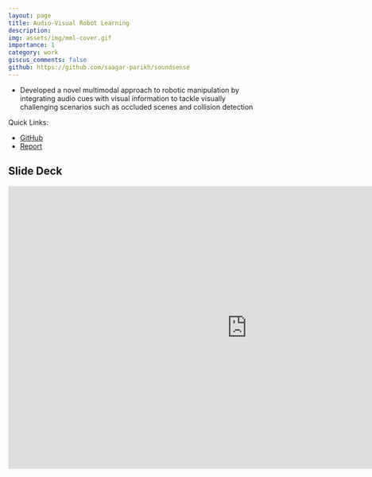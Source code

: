 ```yaml
---
layout: page
title: Audio-Visual Robot Learning
description:
img: assets/img/mml-cover.gif
importance: 1
category: work
giscus_comments: false
github: https://github.com/saagar-parikh/soundsense
---
```


- Developed a novel multimodal approach to robotic manipulation by integrating audio cues with visual information to tackle visually challenging scenarios such as occluded scenes and collision detection

Quick Links:
- [GitHub](https://github.com/saagar-parikh/soundsense)
- [Report](https://drive.google.com/file/d/1gd2CBqqZalmUbNeanGAYaw2Z3fgrqGhR/view?usp=drive_link)

## Slide Deck


<div align="center" class="responsive-wrap">
<iframe src="https://docs.google.com/presentation/d/e/2PACX-1vSGQbA0LUTmG9ak8Or8zo-St7EGBGasCLgEe14NyE5bJweaNBCeCVW0mzwBpAbTNAi3UjsKqyqDq-Xz/embed?start=true&loop=false&delayms=3000" frameborder="0" width="960" height="569" allowfullscreen="true" mozallowfullscreen="true" webkitallowfullscreen="true"></iframe>
</div>
